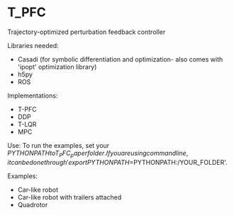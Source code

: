 # T_PFC
Trajectory-optimized perturbation feedback controller

Libraries needed:
- Casadi (for symbolic differentiation and optimization- also comes with 'ipopt' optimization library)
- h5py
- ROS

Implementations:
- T-PFC
- DDP
- T-LQR
- MPC

Use:
To run the examples, set your $PYTHONPATH to T_PFC_paper folder. If you are using command line,it can be done through 'export PYTHONPATH=$PYTHONPATH:/YOUR_FOLDER'.

Examples:
- Car-like robot
- Car-like robot with trailers attached
- Quadrotor
